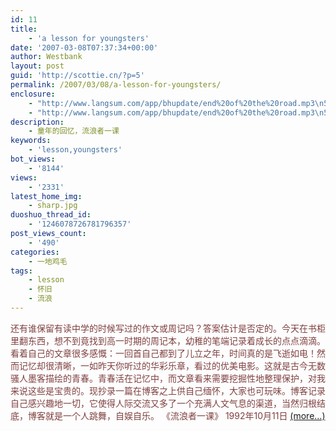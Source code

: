 ```yaml
---
id: 11
title:
    - 'a lesson for youngsters'
date: '2007-03-08T07:37:34+00:00'
author: Westbank
layout: post
guid: 'http://scottie.cn/?p=5'
permalink: /2007/03/08/a-lesson-for-youngsters/
enclosure:
    - "http://www.langsum.com/app/bhupdate/end%20of%20the%20road.mp3\n5663151\naudio/mpeg"
    - "http://www.langsum.com/app/bhupdate/end%20of%20the%20road.mp3\n5663151\naudio/mpeg"
description:
    - 童年的回忆，流浪者一课
keywords:
    - 'lesson,youngsters'
bot_views:
    - '8144'
views:
    - '2331'
latest_home_img:
    - sharp.jpg
duoshuo_thread_id:
    - '1246078726781796357'
post_views_count:
    - '490'
categories:
    - 一地鸡毛
tags:
    - lesson
    - 怀旧
    - 流浪
---
```


<span style="color: #804040;">还有谁保留有读中学的时候写过的作文或周记吗？答案估计是否定的。今天在书柜里翻东西，想不到竟找到高一时期的周记本，幼稚的笔端记录着成长的点点滴滴。看着自己的文章很多感慨：一回首自己都到了儿立之年，时间真的是飞逝如电！然而记忆却很清晰，一如昨天你听过的华彩乐章，看过的优美电影。这就是古今无数骚人墨客描绘的青春。青春活在记忆中，而文章看来需要挖掘性地整理保护，对我来说这些是宝贵的。现抄录一篇在博客之上供自己缅怀，大家也可玩味。博客记录自己感兴趣地一切，它使得人际交流又多了一个充满人文气息的渠道，当然归根结底，博客就是一个人跳舞，自娱自乐。 </span><span style="color: #804040;">《流浪者一课》 </span><span style="color: #804040;">1992年10月11日 </span> [<span aria-label="Continue reading 流浪者一课">(more…)</span>](http://farbank.net/2007/03/08/a-lesson-for-youngsters/#more-11)